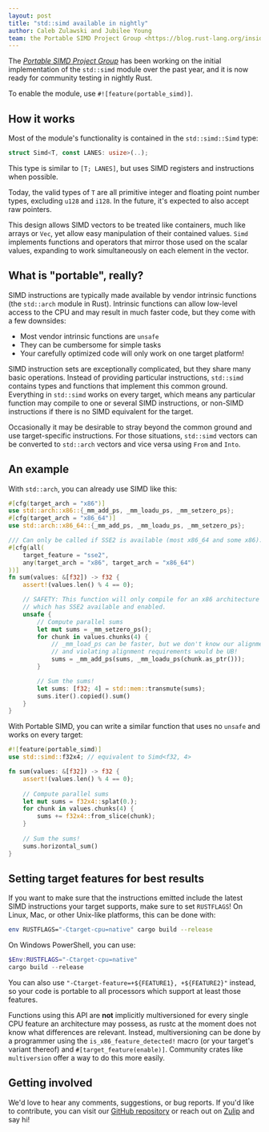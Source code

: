 ```yaml
---
layout: post
title: "std::simd available in nightly"
author: Caleb Zulawski and Jubilee Young
team: the Portable SIMD Project Group <https://blog.rust-lang.org/inside-rust/2020/09/29/Portable-SIMD-PG.html>
---
```


The [*Portable SIMD Project Group*](https://blog.rust-lang.org/inside-rust/2020/09/29/Portable-SIMD-PG.html) has been working on the initial implementation of the `std::simd` module over the past year, and it is now ready for community testing in nightly Rust.

To enable the module, use `#![feature(portable_simd)]`.

## How it works

Most of the module's functionality is contained in the `std::simd::Simd` type:

```rust
struct Simd<T, const LANES: usize>(..);
```

This type is similar to `[T; LANES]`, but uses SIMD registers and instructions when possible.

Today, the valid types of `T` are all primitive integer and floating point number types, excluding `u128` and `i128`.  In the future, it's expected to also accept raw pointers.

This design allows SIMD vectors to be treated like containers, much like arrays or `Vec`, yet allow easy manipulation of their contained values. `Simd` implements functions and operators that mirror those used on the scalar values, expanding to work simultaneously on each element in the vector.

## What is "portable", really?

SIMD instructions are typically made available by vendor intrinsic functions (the `std::arch` module in Rust).  Intrinsic functions can allow low-level access to the CPU and may result in much faster code, but they come with a few downsides:
* Most vendor intrinsic functions are `unsafe`
* They can be cumbersome for simple tasks
* Your carefully optimized code will only work on one target platform!

SIMD instruction sets are exceptionally complicated, but they share many basic operations.  Instead of providing particular instructions, `std::simd` contains types and functions that implement this common ground.  Everything in `std::simd` works on every target, which means any particular function may compile to one or several SIMD instructions, or non-SIMD instructions if there is no SIMD equivalent for the target.

Occasionally it may be desirable to stray beyond the common ground and use target-specific instructions.  For those situations, `std::simd` vectors can be converted to `std::arch` vectors and vice versa using `From` and `Into`.

## An example

With `std::arch`, you can already use SIMD like this:

```rust
#[cfg(target_arch = "x86")]
use std::arch::x86::{_mm_add_ps, _mm_loadu_ps, _mm_setzero_ps};
#[cfg(target_arch = "x86_64")]
use std::arch::x86_64::{_mm_add_ps, _mm_loadu_ps, _mm_setzero_ps};

/// Can only be called if SSE2 is available (most x86_64 and some x86).
#[cfg(all(
    target_feature = "sse2",
    any(target_arch = "x86", target_arch = "x86_64")
))]
fn sum(values: &[f32]) -> f32 {
    assert!(values.len() % 4 == 0);

    // SAFETY: This function will only compile for an x86 architecture
    // which has SSE2 available and enabled.
    unsafe {
        // Compute parallel sums
        let mut sums = _mm_setzero_ps();
        for chunk in values.chunks(4) {
            // _mm_load_ps can be faster, but we don't know our alignment,
            // and violating alignment requirements would be UB!
            sums = _mm_add_ps(sums, _mm_loadu_ps(chunk.as_ptr()));
        }

        // Sum the sums!
        let sums: [f32; 4] = std::mem::transmute(sums);
        sums.iter().copied().sum()
    }
}
```

With Portable SIMD, you can write a similar function that uses no `unsafe` and works on every target:

```rust
#![feature(portable_simd)]
use std::simd::f32x4; // equivalent to Simd<f32, 4>

fn sum(values: &[f32]) -> f32 {
    assert!(values.len() % 4 == 0);
    
    // Compute parallel sums
    let mut sums = f32x4::splat(0.);
    for chunk in values.chunks(4) {
        sums += f32x4::from_slice(chunk);
    }
        
    // Sum the sums!
    sums.horizontal_sum()
}
```

## Setting target features for best results

If you want to make sure that the instructions emitted include the latest SIMD instructions your target supports, make sure to set `RUSTFLAGS`! On Linux, Mac, or other Unix-like platforms, this can be done with:

```bash
env RUSTFLAGS="-Ctarget-cpu=native" cargo build --release
```

On Windows PowerShell, you can use:

```powershell
$Env:RUSTFLAGS="-Ctarget-cpu=native"
cargo build --release
```

You can also use `"-Ctarget-feature=+${FEATURE1}, +${FEATURE2}"` instead, so your code is portable to all processors which support at least those features.

Functions using this API are **not** implicitly multiversioned for every single CPU feature an architecture may possess, as rustc at the moment does not know what differences are relevant. Instead, multiversioning can be done by a programmer using the `is_x86_feature_detected!` macro (or your target's variant thereof) and `#[target_feature(enable)]`. Community crates like `multiversion` offer a way to do this more easily.

## Getting involved

We'd love to hear any comments, suggestions, or bug reports.  If you'd like to contribute, you can visit our [GitHub repository](https://github.com/rust-lang/portable-simd) or reach out on [Zulip](https://rust-lang.zulipchat.com/#narrow/stream/257879-project-portable-simd) and say hi!
